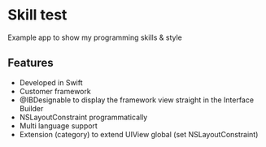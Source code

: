 # Skill test
Example app to show my programming skills & style 

## Features 
 - Developed in Swift 
 - Customer framework 
 - @IBDesignable to display the framework view straight in the Interface Builder 
 - NSLayoutConstraint programmatically
 - Multi language support 
 - Extension (category) to extend UIView global (set NSLayoutConstraint) 
 
 

